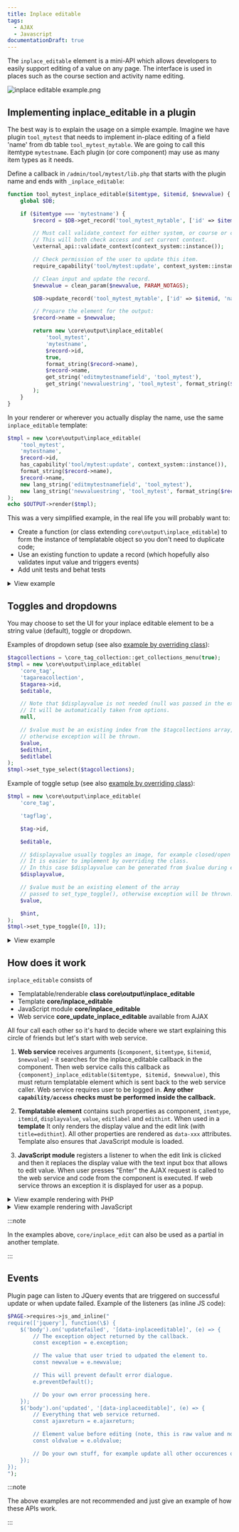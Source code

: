 ```yaml
---
title: Inplace editable
tags:
  - AJAX
  - Javascript
documentationDraft: true
---
```


The `inplace_editable` element is a mini-API which allows developers to easily support editing of a value on any page. The interface is used in places such as the course section and activity name editing.

![inplace editable example.png](./_inplace/inplace_editable_example.png)

## Implementing inplace_editable in a plugin

The best way is to explain the usage on a simple example. Imagine we have plugin `tool_mytest` that needs to implement in-place editing of a field 'name' from db table `tool_mytest_mytable`. We are going to call this itemtype `mytestname`. Each plugin (or core component) may use as many item types as it needs.

Define a callback in `/admin/tool/mytest/lib.php` that starts with the plugin name and ends with `_inplace_editable`:

```php title="admin/tool/mytest/lib.php"
function tool_mytest_inplace_editable($itemtype, $itemid, $newvalue) {
    global $DB;

    if ($itemtype === 'mytestname') {
        $record = $DB->get_record('tool_mytest_mytable', ['id' => $itemid], '*', MUST_EXIST);

        // Must call validate_context for either system, or course or course module context.
        // This will both check access and set current context.
        \external_api::validate_context(context_system::instance());

        // Check permission of the user to update this item.
        require_capability('tool/mytest:update', context_system::instance());

        // Clean input and update the record.
        $newvalue = clean_param($newvalue, PARAM_NOTAGS);

        $DB->update_record('tool_mytest_mytable', ['id' => $itemid, 'name' => $newvalue));

        // Prepare the element for the output:
        $record->name = $newvalue;

        return new \core\output\inplace_editable(
            'tool_mytest',
            'mytestname',
            $record->id,
            true,
            format_string($record->name),
            $record->name,
            get_string('editmytestnamefield', 'tool_mytest'),
            get_string('newvaluestring', 'tool_mytest', format_string($record->name))
        );
    }
}
```

In your renderer or wherever you actually display the name, use the same `inplace_editable` template:

```php
$tmpl = new \core\output\inplace_editable(
    'tool_mytest',
    'mytestname',
    $record->id,
    has_capability('tool/mytest:update', context_system::instance()),
    format_string($record->name),
    $record->name,
    new lang_string('editmytestnamefield', 'tool_mytest'),
    new lang_string('newvaluestring', 'tool_mytest', format_string($record->name))
);
echo $OUTPUT->render($tmpl);
```

This was a very simplified example, in the real life you will probably want to:

- Create a function (or class extending `core\output\inplace_editable`) to form the instance of templatable object so you don't need to duplicate code;
- Use an existing function to update a record (which hopefully also validates input value and triggers events)
- Add unit tests and behat tests

<details>
  <summary>View example</summary>
  <div>

```php title="admin/tool/mytest/classes/local/inplace_edit_text.php"

class inplace_edit_text extends \core\output\inplace_editable {

    /**
     * Constructor.
     *
     * @param object $record
     * @return void
     * @throws dml_exception
     * @throws coding_exception
     */
    public function __construct($record) {

        parent::__construct(
            'tool_mytest',
            'mytesttext', // Some id to identify the request in your libs callback.
            $record->id, // Id of the item to be modified.
            has_capability('capname', \context_system::instance()), // Some capability check.
            format_string($record->name), // Display value.
            $record->name // Value.
            get_string('edithint', 'tool_mytest'),
            get_string('editlabel', 'tool_mytest'),
        );
        $this->set_type_select($answeroptionstemp);
    }

    /**
     * Updates the value in database and returns itself, called from inplace_editable callback
     *
     * @param int $itemid
     * @param mixed $newvalue
     * @return \self
     */
    public static function update($itemid, $newvalue) {

        // Clean the new value.
        $newvalue = clean_param($newvalue, PARAM_INT);

        // {{ Do some mighty things here}}

        $record = $DB->get_record('xxx', ['id' => 'xxx']);
        // Finally return itself.
        $tmpl = new self($record);
        return $tmpl;
    }
}
```

  </div>
</details>

## Toggles and dropdowns

You may choose to set the UI for your inplace editable element to be a string value (default), toggle or dropdown.

Examples of dropdown setup (see also [example by overriding class](https://github.com/moodle/moodle/blob/master/tag/classes/output/tagareacollection.php)):

```php
$tagcollections = \core_tag_collection::get_collections_menu(true);
$tmpl = new \core\output\inplace_editable(
    'core_tag',
    'tagareacollection',
    $tagarea->id,
    $editable,

    // Note that $displayvalue is not needed (null was passed in the example above).
    // It will be automatically taken from options.
    null,

    // $value must be an existing index from the $tagcollections array,
    // otherwise exception will be thrown.
    $value,
    $edithint,
    $editlabel
);
$tmpl->set_type_select($tagcollections);
```

Example of toggle setup (see also [example by overriding class](https://github.com/moodle/moodle/blob/master/tag/classes/output/tagareaenabled.php)):

```php
$tmpl = new \core\output\inplace_editable(
    'core_tag',

    'tagflag',

    $tag->id,

    $editable,

    // $displayvalue usually toggles an image, for example closed/open eye.
    // It is easier to implement by overriding the class.
    // In this case $displayvalue can be generated from $value during exporting.
    $displayvalue,

    // $value must be an existing element of the array
    // passed to set_type_toggle(), otherwise exception will be thrown.
    $value,

    $hint,
);
$tmpl->set_type_toggle([0, 1]);
```

<details>
  <summary>View example</summary>
  <div>

```php title="admin/tool/mytest/classes/local/inplace_edit_select.php"

class inplace_edit_select extends \core\output\inplace_editable {

    /**
     * Constructor.
     *
     * @param object $record
     * @return void
     * @throws dml_exception
     * @throws coding_exception
     */
    public function __construct($record) {

        // Get the options for inplace_edit select box.
        // The array needs the form: $options = ['value1' => 'text1', 'value2' => 'text2']
        $options = \tool_mytest\classes\helper::get_options();

        parent::__construct(
            'tool_mytest',
            'mytestselect', // Some id to identify the request in your libs callback.
            $record->id, // Id of the item to be modified.
            has_capability('capname', \context_system::instance()), // Some capability check.
            $options[$optionkey], // Display value.
            $optionkey,
            get_string('edithint', 'tool_mytest'),
            get_string('editlabel', 'tool_mytest'),
        );
        $this->set_type_select($options);
    }

    /**
     * Updates the value in database and returns itself, called from inplace_editable callback
     *
     * @param int $itemid
     * @param mixed $newvalue
     * @return \self
     */
    public static function update($itemid, $newvalue) {

        // Clean the new value.
        $newvalue = clean_param($newvalue, PARAM_INT);

        // {{ Do some mighty things here}}

        $record = $DB->get_record('xxx', ['id' => 'xxx']);

        // Finally return itself.
        $tmpl = new self($record);
        return $tmpl;
    }
}
```

  </div>
</details>

## How does it work

`inplace_editable` consists of

- Templatable/renderable **class core\output\inplace_editable**
- Template **core/inplace_editable**
- JavaScript module **core/inplace_editable**
- Web service **core_update_inplace_editable** available from AJAX

All four call each other so it's hard to decide where we start explaining this circle of friends but let's start with web service.

1. **Web service** receives arguments (`$component`, `$itemtype`, `$itemid`, `$newvalue`) - it searches for the inplace_editable callback in the component. Then web service calls this callback as `{component}_inplace_editable($itemtype, $itemid, $newvalue)`, this must return templatable element which is sent back to the web service caller. Web service requires user to be logged in. **Any other `capability/access` checks must be performed inside the callback.**

2. **Templatable element** contains such properties as component, `itemtype`, `itemid`, `displayvalue`, `value`, `editlabel` and `edithint`. When used in a **template** It only renders the display value and the edit link (with `title=edithint`). All other properties are rendered as `data-xxx` attributes. Template also ensures that JavaScript module is loaded.

3. **JavaScript module** registers a listener to when the edit link is clicked and then it replaces the display value with the text input box that allows to edit value. When user presses "Enter" the AJAX request is called to the web service and code from the component is executed. If web service throws an exception it is displayed for user as a popup.

<details>
  <summary>View example rendering with PHP</summary>
  <div>

```php
$renderer = $PAGE->get_renderer('core');
$inplaceedit = new tool_mytest\local\inplace_edit_text($record);
$params = $inplaceedit->export_for_template($renderer);
echo $OUTPUT->render_from_template('core/inplace_edit', $params);
```

  </div>
</details>

<details>
  <summary>View example rendering with JavaScript</summary>
  <div>

```php title="Render inplace_edit with JavaScript"
$itemid = 153 // Id of the element to be modified inplace.
$renderer = $PAGE->get_renderer('core');
$inplaceedit = new tool_mytest\local\inplace_edit_text($record);
$params = $inplaceedit->export_for_template($renderer);
```

```js title="The params are transferred via webservice and are then processed by JavaScript"
Templates.renderForPromise('core/inplace_edit', params)
    .then(({html, js}) => {
        Templates.replaceNodeContents('nodeid', html, js);
        return true;
    })
    .catch((error) => displayException(error));
```

  </div>
</details>

:::note

In the examples above, `core/inplace_edit` can also be used as a partial in another template.

:::

## Events

Plugin page can listen to JQuery events that are triggered on successful update or when update failed. Example of the listeners (as inline JS code):

```php
$PAGE->requires->js_amd_inline("
require(['jquery'], function(\$) {
    $('body').on('updatefailed', '[data-inplaceeditable]', (e) => {
        // The exception object returned by the callback.
        const exception = e.exception;

        // The value that user tried to udpated the element to.
        const newvalue = e.newvalue;

        // This will prevent default error dialogue.
        e.preventDefault();

        // Do your own error processing here.
    });
    $('body').on('updated', '[data-inplaceeditable]', (e) => {
        // Everything that web service returned.
        const ajaxreturn = e.ajaxreturn;

        // Element value before editing (note, this is raw value and not display value).
        const oldvalue = e.oldvalue;

        // Do your own stuff, for example update all other occurences of this element on the page.
    });
});
");
```

:::note

The above examples are not recommended and just give an example of how these APIs work.

:::
